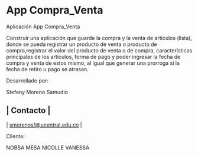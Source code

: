 # App Compra_Venta
Aplicación App Compra_Venta

Construir una aplicación que guarde la compra y la venta de artículos (lista), donde se pueda registrar un producto de venta o producto de compra,registrar el valor del producto de venta o de compra, características principales de los artículos, forma de pago y poder ingresar la fecha de compra y venta de estos mismo, al igual que generar una prorroga si la fecha de retiro u pago se atrasan.

Desarrollado por:

Stefany Moreno Samudio

| Contacto  |
-----------------
| smorenos1@ucentral.edu.co |

Cliente:

NOBSA MESA NICOLLE VANESSA
